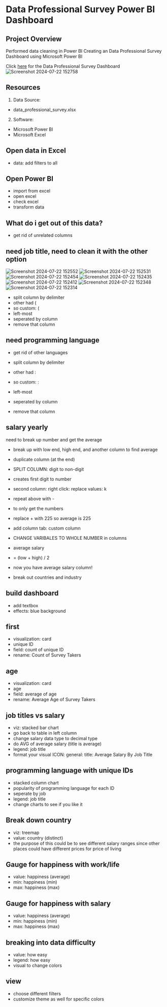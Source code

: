 # Data Professional Survey Power BI Dashboard

## Project Overview
Performed data cleaning in Power BI
Creating an Data Professional Survey Dashboard using Microsoft Power BI

Click [here](https://github.com/user-attachments/files/16340274/Data.Professional.Survey.Dashboard.pdf) for the Data Professional Survey Dashboard
![Screenshot 2024-07-22 152758](https://github.com/user-attachments/assets/6bd6abe4-8f72-4e3d-9b64-e8dcb7fdffc8)

## Resources
1. Data Source:
- data_professional_survey.xlsx

2. Software:
- Microsoft Power BI
- Microsoft Excel

## Open data in Excel
- data: add filters to all

## Open Power BI 
- import from excel
- open excel
- check excel
- transform data

## What do i get out of this data?
- get rid of unrelated columns

## need job title, need to clean it with the other option
![Screenshot 2024-07-22 152552](https://github.com/user-attachments/assets/08233b2b-fef4-401a-8a46-d8881d7e405a)
![Screenshot 2024-07-22 152531](https://github.com/user-attachments/assets/54874ebf-5a2c-4cc7-bd94-1a6b7cc27dbd)
![Screenshot 2024-07-22 152454](https://github.com/user-attachments/assets/83cf0367-51c1-47fa-a505-cb3ed5ce80e2)
![Screenshot 2024-07-22 152435](https://github.com/user-attachments/assets/2655833c-2669-4277-8401-ae908dcfa8cf)
![Screenshot 2024-07-22 152412](https://github.com/user-attachments/assets/22c7a5ad-a49b-4afa-8322-8e149da9005b)
![Screenshot 2024-07-22 152348](https://github.com/user-attachments/assets/f8ca4141-d3d1-4998-a42d-8f5c5b943dbd)
![Screenshot 2024-07-22 152314](https://github.com/user-attachments/assets/2d8382b2-1958-4d68-a02a-efb3e6cc95ed)


- split column by delimiter
- other had (
- so custom: (
- left-most
- seperated by column
- remove that column

## need programming language
- get rid of other languages

- split column by delimiter
- other had :
- so custom: :
- left-most
- seperated by column
- remove that column

## salary yearly
need to break up number and get the average
- break up with low end, high end, and another column to find average

- duplicate column (at the end)
- SPLIT COLUMN: digit to non-digit
- creates first digit to number
- second column: right click: replace values: k
- repeat above with -
- to only get the numbers
- replace + with 225 so average is 225

- add column tab: custom column
- CHANGE VARIBALES TO WHOLE NUMBER in columns
- average salary
- = (low + high) / 2
- now you have average salary column!

- break out countries and industry


## build dashboard
- add textbox
- effects: blue background

## first
- visualization: card
- unique ID
- field: count of unique ID
- rename: Count of Survey Takers

## age
- visualization: card
- age
- field: average of age
- rename: Average Age of Survey Takers

## job titles vs salary
- viz: stacked bar chart
- go back to table in left column
- change salary data type to decimal type
- do AVG of average salary (title is average)
- legend: job title
- format your visual ICON: general: title: Average Salary By Job Title

## programming language with unique IDs
- stacked column chart
- popularity of programming language for each ID
- seperate by job
- legend: job title
- change charts to see if you like it

## Break down country
- viz: treemap
- value: country (distinct)
- the purpose of this could be to see different salary ranges since other places could have different prices for price of living

## Gauge for happiness with work/life
- value: happiness (average)
- min: happiness (min)
- max: happiness (max)

## Gauge for happiness with salary
- value: happiness (average)
- min: happiness (min)
- max: happiness (max)

## breaking into data difficulty
- value: how easy
- legend: how easy
- visual to change colors

## view
- choose different filters
- customize theme as well for specific colors


  
